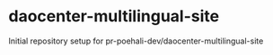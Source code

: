 # daocenter-multilingual-site

Initial repository setup for pr-poehali-dev/daocenter-multilingual-site
